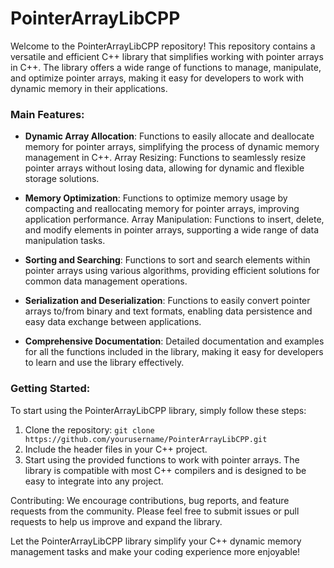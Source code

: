 # PointerArrayLibCPP

Welcome to the PointerArrayLibCPP repository! This repository contains a versatile and efficient C++ library that simplifies working with pointer arrays in C++. The library offers a wide range of functions to manage, manipulate, and optimize pointer arrays, making it easy for developers to work with dynamic memory in their applications.

### Main Features:
* **Dynamic Array Allocation**: Functions to easily allocate and deallocate memory for pointer arrays, simplifying the process of dynamic memory management in C++.
Array Resizing: Functions to seamlessly resize pointer arrays without losing data, allowing for dynamic and flexible storage solutions.

* **Memory Optimization**: Functions to optimize memory usage by compacting and reallocating memory for pointer arrays, improving application performance.
Array Manipulation: Functions to insert, delete, and modify elements in pointer arrays, supporting a wide range of data manipulation tasks.

* **Sorting and Searching**: Functions to sort and search elements within pointer arrays using various algorithms, providing efficient solutions for common data management operations.

* **Serialization and Deserialization**: Functions to easily convert pointer arrays to/from binary and text formats, enabling data persistence and easy data exchange between applications.

* **Comprehensive Documentation**: Detailed documentation and examples for all the functions included in the library, making it easy for developers to learn and use the library effectively.

### Getting Started:
To start using the PointerArrayLibCPP library, simply follow these steps:

1. Clone the repository: ```git clone https://github.com/yourusername/PointerArrayLibCPP.git```
2. Include the header files in your C++ project.
3. Start using the provided functions to work with pointer arrays.
The library is compatible with most C++ compilers and is designed to be easy to integrate into any project.

Contributing:
We encourage contributions, bug reports, and feature requests from the community. Please feel free to submit issues or pull requests to help us improve and expand the library.

Let the PointerArrayLibCPP library simplify your C++ dynamic memory management tasks and make your coding experience more enjoyable!
